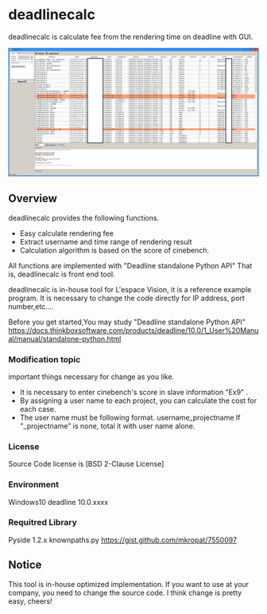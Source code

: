 # deadlinecalc

deadlinecalc is calculate fee from the rendering time on deadline with GUI.

![deadlinecalc](https://github.com/KengoSawa2/deadlinecalc/blob/master/SS/deadlinecalc.png "deadlinecalc")

## Overview

deadlinecalc provides the following functions.

- Easy calculate rendering fee
- Extract username and time range of rendering result
- Calculation algorithm is based on the score of cinebench.

All functions are implemented with "Deadline standalone Python API"
That is, deadlinecalc is front end tool.

deadlinecalc is in-house tool for L'espace Vision, it is a reference example program.
It is necessary to change the code directly for IP address, port number,etc....

Before you get started,You may study "Deadline standalone Python API"
https://docs.thinkboxsoftware.com/products/deadline/10.0/1_User%20Manual/manual/standalone-python.html

### Modification topic
important things necessary for change as you like.

- It is necessary to enter cinebench's score in slave information "Ex9" .
- By assigning a user name to each project, you can calculate the cost for each case.
- The user name must be following format.
  username_projectname
  If "_projectname" is none, total it with user name alone.

### License

Source Code license is [BSD 2-Clause License]  

### Environment

Windows10
deadline 10.0.xxxx

### Requitred Library

Pyside 1.2.x
knownpaths.py https://gist.github.com/mkropat/7550097

## Notice
This tool is in-house optimized implementation.
If you want to use at your company, you need to change the source code.
I think change is pretty easy, cheers!
